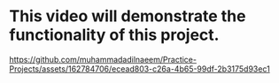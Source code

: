 # **This video will demonstrate the functionality of this project.**

https://github.com/muhammadadilnaeem/Practice-Projects/assets/162784706/ecead803-c26a-4b65-99df-2b3175d93ec1
